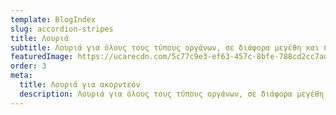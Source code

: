 ```yaml
---
template: BlogIndex
slug: accordion-stripes
title: Λουριά
subtitle: Λουριά για όλους τους τύπους οργάνων, σε διάφορα μεγέθη και ποιότητες. 
featuredImage: https://ucarecdn.com/5c77c9e3-ef63-457c-8bfe-788cd2cc7ad6/
order: 3
meta:
  title: Λουριά για ακορντεόν
  description: Λουριά για όλους τους τύπους οργάνων, σε διάφορα μεγέθη και ποιότητες.
---
```

